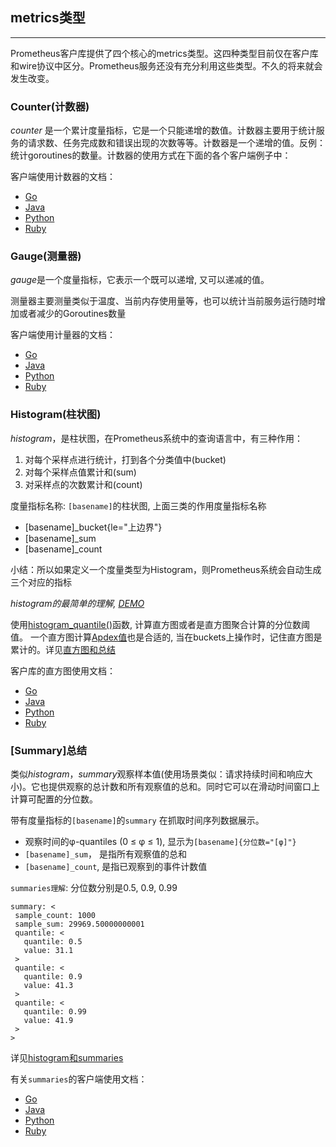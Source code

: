 ## metrics类型
---
Prometheus客户库提供了四个核心的metrics类型。这四种类型目前仅在客户库和wire协议中区分。Prometheus服务还没有充分利用这些类型。不久的将来就会发生改变。

### Counter(计数器)
*counter* 是一个累计度量指标，它是一个只能递增的数值。计数器主要用于统计服务的请求数、任务完成数和错误出现的次数等等。计数器是一个递增的值。反例：统计goroutines的数量。计数器的使用方式在下面的各个客户端例子中：

客户端使用计数器的文档：
 - [Go](http://godoc.org/github.com/prometheus/client_golang/prometheus#Counter)
 - [Java](https://github.com/prometheus/client_java/blob/master/simpleclient/src/main/java/io/prometheus/client/Counter.java)
 - [Python](https://github.com/prometheus/client_python#counter)
 - [Ruby](https://github.com/prometheus/client_ruby#counter)

### Gauge(测量器)
*gauge*是一个度量指标，它表示一个既可以递增, 又可以递减的值。

测量器主要测量类似于温度、当前内存使用量等，也可以统计当前服务运行随时增加或者减少的Goroutines数量

客户端使用计量器的文档：
 - [Go](http://godoc.org/github.com/prometheus/client_golang/prometheus#Gauge)
 - [Java](https://github.com/prometheus/client_java/blob/master/simpleclient/src/main/java/io/prometheus/client/Gauge.java)
 - [Python](https://github.com/prometheus/client_python#gauge)
 - [Ruby](https://github.com/prometheus/client_ruby#gauge)

### Histogram(柱状图)
*histogram*，是柱状图，在Prometheus系统中的查询语言中，有三种作用：
 1. 对每个采样点进行统计，打到各个分类值中(bucket)
 2. 对每个采样点值累计和(sum)
 3. 对采样点的次数累计和(count)

度量指标名称: `[basename]`的柱状图, 上面三类的作用度量指标名称
 - [basename]_bucket{le="上边界"}
 - [basename]_sum
 - [basename]_count

小结：所以如果定义一个度量类型为Histogram，则Prometheus系统会自动生成三个对应的指标

*histogram的最简单的理解, [DEMO](histogram.go)*

使用[histogram_quantile()](https://prometheus.io/docs/querying/functions/#histogram_quantile)函数, 计算直方图或者是直方图聚合计算的分位数阈值。 一个直方图计算[Apdex值](http://en.wikipedia.org/wiki/Apdex)也是合适的, 当在buckets上操作时，记住直方图是累计的。详见[直方图和总结](https://prometheus.io/docs/practices/histograms)

客户库的直方图使用文档：
 - [Go](http://godoc.org/github.com/prometheus/client_golang/prometheus#Histogram)
 - [Java](https://github.com/prometheus/client_java/blob/master/simpleclient/src/main/java/io/prometheus/client/Histogram.java)
 - [Python](https://github.com/prometheus/client_python#histogram)
 - [Ruby](https://github.com/prometheus/client_ruby#histogram)

### [Summary]总结
类似*histogram*，*summary*观察样本值(使用场景类似：请求持续时间和响应大小)。它也提供观察的总计数和所有观察值的总和。同时它可以在滑动时间窗口上计算可配置的分位数。

带有度量指标的`[basename]`的`summary` 在抓取时间序列数据展示。
 - 观察时间的φ-quantiles (0 ≤ φ ≤ 1), 显示为`[basename]{分位数="[φ]"}`
 - `[basename]_sum`， 是指所有观察值的总和
 - `[basename]_count`, 是指已观察到的事件计数值

`summaries理解`:  分位数分别是0.5,  0.9,  0.99
 ```
summary: <
  sample_count: 1000
  sample_sum: 29969.50000000001
  quantile: <
    quantile: 0.5
    value: 31.1
  >
  quantile: <
    quantile: 0.9
    value: 41.3
  >
  quantile: <
    quantile: 0.99
    value: 41.9
  >
>
 ```

详见[histogram和summaries](https://prometheus.io/docs/practices/histograms)

有关`summaries`的客户端使用文档：

 - [Go](http://godoc.org/github.com/prometheus/client_golang/prometheus#Summary)
 - [Java](https://github.com/prometheus/client_java/blob/master/simpleclient/src/main/java/io/prometheus/client/Summary.java)
 - [Python](https://github.com/prometheus/client_python#summary)
 - [Ruby](https://github.com/prometheus/client_ruby#summary)

